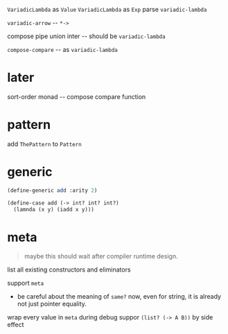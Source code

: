 `VariadicLambda` as `Value`
`VariadicLambda` as `Exp`
parse `variadic-lambda`

`variadic-arrow` -- `*->`

compose pipe union inter -- should be `variadic-lambda`

`compose-compare` -- as `variadic-lambda`

# later

sort-order monad -- compose compare function

# pattern

add `ThePattern` to `Pattern`

# generic

```scheme
(define-generic add :arity 2)

(define-case add (-> int? int? int?)
  (lamnda (x y) (iadd x y)))
```

# meta

> maybe this should wait after compiler runtime design.

list all existing constructors and eliminators

support `meta`

- be careful about the meaning of `same?` now,
  even for string, it is already not just pointer equality.

wrap every value in `meta` during debug
suppor `(list? (-> A B))` by side effect
